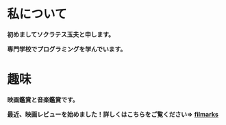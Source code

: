 # 私について

**初めましてソクラテス玉夫と申します。**

**専門学校でプログラミングを学んでいます。**

# 趣味
**映画鑑賞と音楽鑑賞です。**

**最近、映画レビューを始めました！詳しくはこちらをご覧ください⇒**
**[filmarks](https://filmarks.com/users/Ryuji_missydesu)**






